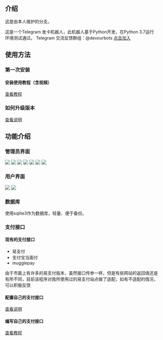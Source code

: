 ## 介绍
这是由本人维护的分支。

这是一个Telegram 发卡机器人，此机器人基于Python开发，在Python 3.7运行环境测试通过。
Telegram 交流反馈群组：@devourbots  [点击加入](https://t.me/devourbots)



## 使用方法
### 第一次安装
#### 安装使用教程（含视频）
[查看教程](https://github.com/devourbots/tg_faka_bot/wiki/%E5%AE%89%E8%A3%85%E4%BD%BF%E7%94%A8%E6%95%99%E7%A8%8B)

### 如何升级版本
[查看说明](https://github.com/devourbots/tg_faka_bot/wiki/%E7%89%88%E6%9C%AC%E5%8D%87%E7%BA%A7%E6%96%B9%E6%B3%95)

## 功能介绍

### 管理员界面
![](https://s3.jpg.cm/2020/08/01/bXuoT.png)
![](https://s3.jpg.cm/2020/06/29/cw0LC.jpg)
![](https://s3.jpg.cm/2020/06/29/cw2bt.jpg)
![](https://s3.jpg.cm/2020/06/29/cwg25.jpg)
![](https://s3.jpg.cm/2020/06/29/cwfNr.jpg)
![](https://s3.jpg.cm/2020/08/01/bXJVQ.png)
![](https://s3.jpg.cm/2020/08/01/bXtFh.png)
### 用户界面
![](https://s3.jpg.cm/2020/08/01/bX1DE.png)
![](https://s3.jpg.cm/2020/08/01/bXNyS.png)
### 数据库
使用sqlite3作为数据库，轻量、便于备份。

### 支付接口

#### 现有的支付接口

- 易支付
- 支付宝当面付
- mugglepay

由于市面上有许多的易支付版本，虽然接口传参一样，但是有些网站的返回值还是有所不同，目前该程序对我所使用过的易支付站点做了适配，如有不适配的情况，可以积极反馈

#### 配置自己的支付接口

[查看说明](https://github.com/devourbots/tg_faka_bot/wiki/%E5%AE%89%E8%A3%85%E4%BD%BF%E7%94%A8%E6%95%99%E7%A8%8B)


#### 编写自己的支付接口
[查看教程](https://github.com/devourbots/tg_faka_bot/wiki/%E7%BC%96%E5%86%99%E8%87%AA%E5%B7%B1%E7%9A%84%E6%94%AF%E4%BB%98%E6%8E%A5%E5%8F%A3%E6%96%87%E4%BB%B6)
